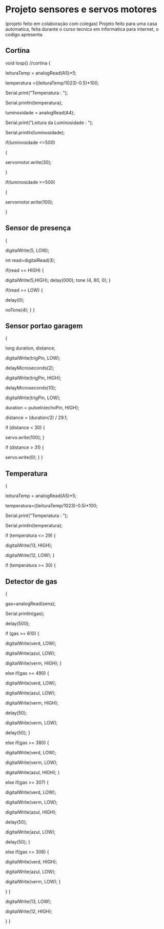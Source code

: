 # Projeto sensores e servos motores
(projeto feito em colaboração com colegas)
Projeto feito para uma casa automatica, feita durante o curso tecnico em informatica para internet, o codigo apresenta 
## Cortina
void loop()
//cortina
{
  
 
  leituraTemp = analogRead(A5)*5;
  
  temperatura =((leituraTemp/1023)-0.5)*100;
  
  Serial.print("Temperatura : ");
  
  Serial.println(temperatura);

      
  luminosidade = analogRead(A4);
  
  Serial.print("Leitura da Luminosidade : ");
  
  Serial.println(luminosidade);
  
  
  if(luminosidade <=500)
  
  {
	
 servomotor.write(30);
 
  }    
  
  if(luminosidade >=500)
  
  {
  
   servomotor.write(100);
  
  }
  
  ## Sensor de presença
  {
  
  digitalWrite(5, LOW);
  
  int read=digitalRead(3);
  
  if(read == HIGH)
  {
   
   digitalWrite(5,HIGH);
    delay(000); 
    tone (4, 80, 0);
  }
  
   if(read == LOW)
   {
   
   delay(0); 
 
  noTone(4);
   }
}
 ## Sensor portao garagem
  {
  
  long duration, distance;

digitalWrite(trigPin, LOW);

delayMicroseconds(2);

digitalWrite(trigPin, HIGH);

delayMicroseconds(10);

digitalWrite(trigPin, LOW);

duration = pulseIn(echoPin, HIGH);

distance = (duration/2) / 29.1;

if (distance < 30) {

servo.write(100);
}

if (distance > 31) {

servo.write(0);
}
}
  
## Temperatura
  {
  
  leituraTemp = analogRead(A5)*5;
  
  temperatura=((leituraTemp/1023)-0.5)*100;
  
  Serial.print("Temperatura : ");
  
  Serial.println(temperatura);
  
  if (temperatura <= 29)
{
  
  digitalWrite(13, HIGH);
    
  digitalWrite(12, LOW);
}
 
  if (temperatura >= 30)
{
## Detector de gas
  {
  
  gas=analogRead(sens);
  
  Serial.println(gas);
  
  delay(500);

  
  
  if (gas >= 610) {
  
  digitalWrite(verd, LOW);
    
  digitalWrite(azul, LOW);
    
  digitalWrite(verm, HIGH);
  }
  
  
  else if(gas >= 490) {
  
  digitalWrite(verd, LOW);
    
  digitalWrite(azul, LOW);
    
  digitalWrite(verm, HIGH);  
    
  delay(50);
    
  digitalWrite(verm, LOW);
    
  delay(50);
  }
  
  else if(gas >= 380) {
  
   digitalWrite(verd, LOW);
    
  digitalWrite(verm, LOW);
    
  digitalWrite(azul, HIGH);
  }
  
  
  else if(gas >= 307) {
  
  digitalWrite(verd, LOW);
    
  digitalWrite(verm, LOW);
    
  digitalWrite(azul, HIGH);
    
  delay(50);
    
  digitalWrite(azul, LOW);
    
  delay(50);
  }
  
  
  else if(gas <= 306) {
  
  digitalWrite(verd, HIGH);
    
  digitalWrite(azul, LOW);
    
  digitalWrite(verm, LOW);
  }
  
  
  }
}


  

    
  
  digitalWrite(13, LOW);
	
 digitalWrite(12, HIGH);
 
  }
}

